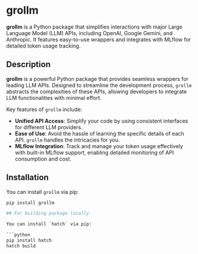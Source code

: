 # grollm

**grollm** is a Python package that simplifies interactions with major Large Language Model (LLM) APIs, including OpenAI, Google Gemini, and Anthropic. It features easy-to-use wrappers and integrates with MLflow for detailed token usage tracking.

## Description

**grollm** is a powerful Python package that provides seamless wrappers for leading LLM APIs. Designed to streamline the development process, `grollm` abstracts the complexities of these APIs, allowing developers to integrate LLM functionalities with minimal effort.

Key features of `grollm` include:

- **Unified API Access**: Simplify your code by using consistent interfaces for different LLM providers.
- **Ease of Use**: Avoid the hassle of learning the specific details of each API. `grollm` handles the intricacies for you.
- **MLflow Integration**: Track and manage your token usage effectively with built-in MLflow support, enabling detailed monitoring of API consumption and cost.

## Installation

You can install `grollm` via pip:

```python
pip install grollm

## For building package locally

You can install `hatch` via pip:

```python
pip install hatch
hatch build
